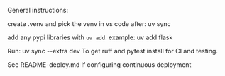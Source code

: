 General instructions:

  create .venv and pick the venv in vs code after:
    uv sync

  add any pypi libraries with `uv add`. example:
    uv add flask

Run:
  uv sync --extra dev
To get ruff and pytest install for CI and testing.

See README-deploy.md if configuring continuous deployment
